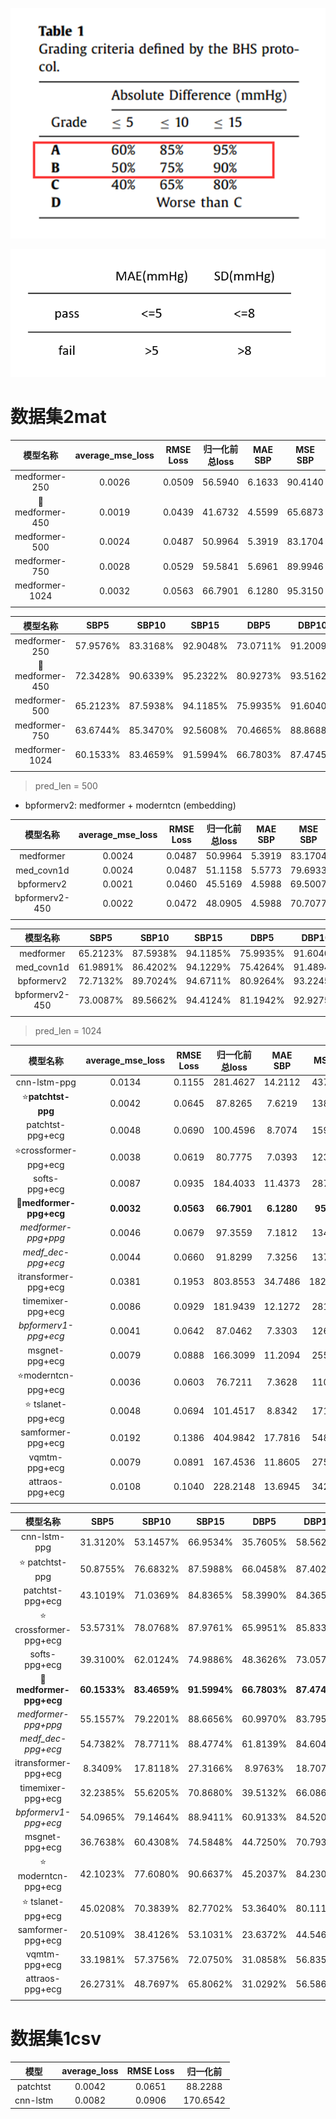 ![BHS.png](image/BHS.png)

![AAMI.png](image/AAMI.png)

# 数据集2mat

|         模型名称         | average_mse_loss | RMSE Loss | 归一化前总loss | MAE SBP | MSE SBP | SD_SBP | MAE DBP | MSE DBP | SD_DBP | 
|:--------------------:|:----------------:|:---------:|:---------:|:-------:|:-------:|:------:|:-------:|:-------:|:------:|
|    medformer-250     |      0.0026      |  0.0509   |  56.5940  | 6.1633  | 90.4140 | 7.3660 | 4.1184  | 45.6402 | 5.8848 |
| :star2:medformer-450 |      0.0019      |  0.0439   |  41.6732  | 4.5599  | 65.6873 | 6.6094 | 3.3395  | 37.1549 | 5.3365 |
|    medformer-500     |      0.0024      |  0.0487   |  50.9964  | 5.3919  | 83.1704 | 7.3433 | 3.8347  | 43.9991 | 5.9614 |
|    medformer-750     |      0.0028      |  0.0529   |  59.5841  | 5.6961  | 89.9946 | 7.6294 | 4.5455  | 56.6079 | 6.4364 |
|    medformer-1024    |      0.0032      |  0.0563   |  66.7901  | 6.1280  | 95.3150 | 7.5393 | 5.0020  | 64.8453 | 6.4997 |
|                      |                  |           |           |         |         |        |         |         |        |

|         模型名称         |   SBP5   |  SBP10   |  SBP15   |   DBP5   |  DBP10   |  DBP15   |
|:--------------------:|:--------:|:--------:|:--------:|:--------:|:--------:|:--------:|
|    medformer-250     | 57.9576% | 83.3168% | 92.9048% | 73.0711% | 91.2009% | 95.8557% |
| :star2:medformer-450 | 72.3428% | 90.6339% | 95.2322% | 80.9273% | 93.5162% | 96.6554% |
|    medformer-500     | 65.2123% | 87.5938% | 94.1185% | 75.9935% | 91.6040% | 95.8419% |
|    medformer-750     | 63.6744% | 85.3470% | 92.5608% | 70.4665% | 88.8688% | 94.4794% |
|    medformer-1024    | 60.1533% | 83.4659% | 91.5994% | 66.7803% | 87.4745% | 93.8422% |
|                      |          |          |          |          |          |          |

> pred_len = 500

- bpformerv2: medformer + moderntcn (embedding)

|      模型名称      | average_mse_loss | RMSE Loss | 归一化前总loss | MAE SBP | MSE SBP | SD_SBP | MAE DBP | MSE DBP | SD_DBP | 
|:--------------:|:----------------:|:---------:|:---------:|:-------:|:-------:|:------:|:-------:|:-------:|:------:|
|   medformer    |      0.0024      |  0.0487   |  50.9964  | 5.3919  | 83.1704 | 7.3433 | 3.8347  | 43.9991 | 5.9614 |
|   med_covn1d   |      0.0024      |  0.0487   |  51.1158  | 5.5773  | 79.6933 | 7.0824 | 3.8730  | 44.2924 | 5.9442 |
|   bpformerv2   |      0.0021      |  0.0460   |  45.5169  | 4.5988  | 69.5007 | 7.1880 | 3.2951  | 36.7769 | 5.6905 |
| bpformerv2-450 |      0.0022      |  0.0472   |  48.0905  | 4.5988  | 70.7077 | 7.2671 | 3.3219  | 38.5745 | 5.8501 |
|                |                  |           |           |         |         |        |         |         |        |

|      模型名称      |   SBP5   |  SBP10   |  SBP15   |   DBP5   |  DBP10   |  DBP15   |
|:--------------:|:--------:|:--------:|:--------:|:--------:|:--------:|:--------:|
|   medformer    | 65.2123% | 87.5938% | 94.1185% | 75.9935% | 91.6040% | 95.8419% |
|   med_covn1d   | 61.9891% | 86.4202% | 94.1229% | 75.4264% | 91.4894% | 95.9496% |
|   bpformerv2   | 72.7132% | 89.7024% | 94.6711% | 80.9264% | 93.2245% | 96.5440% |
| bpformerv2-450 | 73.0087% | 89.5662% | 94.4124% | 81.1942% | 92.9275% | 96.1866% |
|                |          |          |          |          |          |          |

> pred_len = 1024

|             模型名称             | average_mse_loss | RMSE Loss  |  归一化前总loss  |  MAE SBP   |   MSE SBP   |   SD_SBP   |  MAE DBP   |   MSE DBP   |   SD_DBP   | 
|:----------------------------:|:----------------:|:----------:|:-----------:|:----------:|:-----------:|:----------:|:----------:|:-----------:|:----------:|
|         cnn-lstm-ppg         |      0.0134      |   0.1155   |  281.4627   |  14.2112   |  437.2165   |  15.4965   |  11.9072   |  303.5553   |  12.4827   | 
|    :star:**patchtst-ppg**    |      0.0042      |   0.0645   |   87.8265   |   7.6219   |  138.1481   |   8.8635   |   5.1728   |   77.4795   |   7.3165   |
|       patchtst-ppg+ecg       |      0.0048      |   0.0690   |  100.4596   |   8.7074   |  159.9748   |   9.1281   |   5.7956   |   81.5585   |   7.2161   | 
|  :star:crossformer-ppg+ecg   |      0.0038      |   0.0619   |   80.7775   |   7.0393   |  123.0274   |   8.6584   |   5.0378   |   67.1356   |   6.9595   | 
|        softs-ppg+ecg         |      0.0087      |   0.0935   |  184.4033   |  11.4373   |  287.6602   |  12.4303   |   8.0717   |  153.8381   |   9.6523   |
| :star2:**medformer-ppg+ecg** |    **0.0032**    | **0.0563** | **66.7901** | **6.1280** | **95.3150** | **7.5393** | **5.0020** | **64.8453** | **6.4997** |
|     *medformer-ppg+ppg*      |      0.0046      |   0.0679   |   97.3559   |   7.1812   |  134.3557   |   9.0748   |   5.9154   |   94.7465   |   7.9205   | 
|      *medf_dec-ppg+ecg*      |      0.0044      |   0.0660   |   91.8299   |   7.3256   |  137.3974   |   9.0064   |   5.7106   |   84.6292   |   7.4437   | 
|     itransformer-ppg+ecg     |      0.0381      |   0.1953   |  803.8553   |  34.7486   |  1820.0414  |  23.6844   |  23.1626   |  724.5032   |  13.9485   |
|      timemixer-ppg+ecg       |      0.0086      |   0.0929   |  181.9439   |  12.1272   |  281.1597   |  11.8479   |   9.0559   |  160.2216   |   9.3849   | 
|     *bpformerv1-ppg+ecg*     |      0.0041      |   0.0642   |   87.0462   |   7.3303   |  126.6045   |   8.6217   |   5.9230   |   82.6581   |   7.2454   | 
|        msgnet-ppg+ecg        |      0.0079      |   0.0888   |  166.3099   |  11.2094   |  255.4992   |  11.3036   |   8.2832   |  144.4841   |   8.8842   |
|   :star:moderntcn-ppg+ecg    |      0.0036      |   0.0603   |   76.7211   |   7.3628   |  110.6512   |   7.7655   |   6.2649   |   69.8185   |   6.1324   |
|   :star:  tslanet-ppg+ecg    |      0.0048      |   0.0694   |  101.4517   |   8.8342   |  171.7770   |   9.8799   |   6.5382   |   93.3845   |   7.6086   |
|      samformer-ppg+ecg       |      0.0192      |   0.1386   |  404.9842   |  17.7816   |  548.6365   |  15.4997   |  14.6515   |  379.9878   |  13.2210   |
|        vqmtm-ppg+ecg         |      0.0079      |   0.0891   |  167.4536   |  11.8605   |  275.8050   |  11.7537   |  11.7537   |  219.9587   |   9.9601   |
|       attraos-ppg+ecg        |      0.0108      |   0.1040   |  228.2148   |  13.6945   |  342.5528   |  12.5513   |  10.7313   |  214.2452   |  10.1329   |
|                              |                  |            |             |            |             |            |            |             |            |

|             模型名称             |     SBP5     |    SBP10     |    SBP15     |     DBP5     |    DBP10     |    DBP15     |
|:----------------------------:|:------------:|:------------:|:------------:|:------------:|:------------:|:------------:|
|         cnn-lstm-ppg         |   31.3120%   |   53.1457%   |   66.9534%   |   35.7605%   |   58.5621%   |   71.9409%   |
|     :star: patchtst-ppg      |   50.8755%   |   76.6832%   |   87.5988%   |   66.0458%   |   87.4029%   |   93.6918%   |
|       patchtst-ppg+ecg       |   43.1019%   |   71.0369%   |   84.8365%   |   58.3990%   |   84.3652%   |   92.5187%   |
|  :star: crossformer-ppg+ecg  |   53.5731%   |   78.0768%   |   87.9761%   |   65.9951%   |   85.8339%   |   92.0496%   |
|        softs-ppg+ecg         |   39.3100%   |   62.0124%   |   74.9886%   |   48.3626%   |   73.0579%   |   84.8845%   |
| :star2:**medformer-ppg+ecg** | **60.1533%** | **83.4659%** | **91.5994%** | **66.7803%** | **87.4745%** | **93.8422%** |
|     *medformer-ppg+ppg*      |   55.1557%   |   79.2201%   |   88.6656%   |   60.9970%   |   83.7954%   |   91.8172%   |
|      *medf_dec-ppg+ecg*      |   54.7382%   |   78.7711%   |   88.4774%   |   61.8139%   |   84.6041%   |   92.2181%   |
|     itransformer-ppg+ecg     |   8.3409%    |   17.8118%   |   27.3166%   |   8.9763%    |   18.7078%   |   29.4122%   |
|      timemixer-ppg+ecg       |   32.2385%   |   55.6205%   |   70.8680%   |   39.5132%   |   66.0864%   |   81.2493%   |
|     *bpformerv1-ppg+ecg*     |   54.0965%   |   79.1464%   |   88.9411%   |   60.9133%   |   84.5202%   |   92.4475%   |
|        msgnet-ppg+ecg        |   36.7638%   |   60.4308%   |   74.5848%   |   44.7250%   |   70.7934%   |   83.9277%   |
|   :star: moderntcn-ppg+ecg   |   42.1023%   |   77.6080%   |   90.6637%   |   45.2037%   |   84.2305%   |   94.8561%   |
|   :star:  tslanet-ppg+ecg    |   45.0208%   |   70.3839%   |   82.7702%   |   53.3640%   |   80.1113%   |   90.3460%   |
|      samformer-ppg+ecg       |   20.5109%   |   38.4126%   |   53.1031%   |   23.6372%   |   44.5468%   |   60.9951%   |
|        vqmtm-ppg+ecg         |   33.1981%   |   57.3756%   |   72.0750%   |   31.0858%   |   56.8358%   |   73.9686%   |
|       attraos-ppg+ecg        |   26.2731%   |   48.7697%   |   65.8062%   |   31.0292%   |   56.5868%   |   74.7473%   |
|                              |              |              |              |              |              |              |

# 数据集1csv

|    模型    | average_loss | RMSE Loss |   归一化前   |
|:--------:|:------------:|:---------:|:--------:|
| patchtst |    0.0042    |  0.0651   | 88.2288  |
| cnn-lstm |    0.0082    |  0.0906   | 170.6542 |
